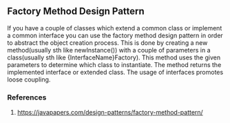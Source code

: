 ## Factory Method Design Pattern

If you have a couple of classes which extend a common class or implement a common interface you can use the factory method design pattern in order to abstract the object creation process.
This is done by creating a new method(usually sth like newInstance()) with a couple of parameters in a class(usually sth like {InterfaceName}Factory).
This method uses the given parameters to determine which class to instantiate. The method returns the implemented interface or extended class. The usage of interfaces promotes loose coupling.


### References
1. https://javapapers.com/design-patterns/factory-method-pattern/